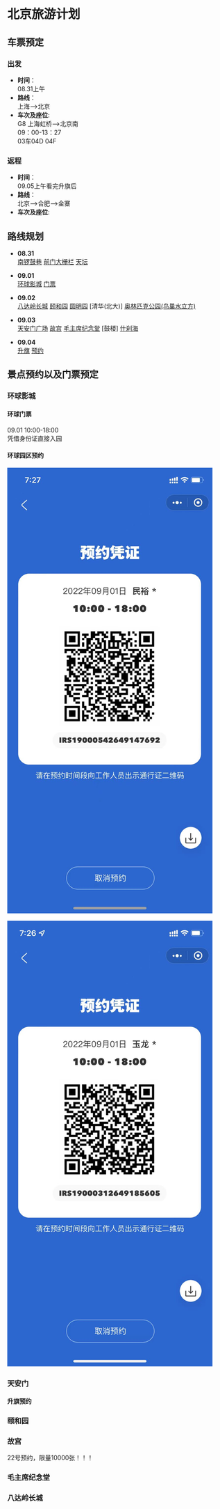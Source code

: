 # 北京旅游计划

## 车票预定

### 出发

- **时间**：  
08.31上午
- **路线**：  
上海——>北京
- **车次及座位**:  
G8 上海虹桥-->北京南  
09：00-13：27  
03车04D 04F  

### 返程

- **时间**：  
09.05上午看完升旗后
- **路线**：  
北京——>合肥——>金寨
- **车次及座位**:  

## 路线规划

- **08.31**  
[南锣鼓巷](https://www.xiaohongshu.com/discovery/item/614b1c37000000000102ec10?source=question)
[前门大栅栏](http://z.mafengwo.cn/pandian/206245-1.html)
[天坛](http://www.mafengwo.cn/gonglve/ziyouxing/148963.html)
- **09.01**  
[环球影城](https://baijiahao.baidu.com/s?id=1710664637892660783&wfr=spider&for=pc) [门票](#环球门票)
- **09.02**  
[八达岭长城](https://www.jy135.com/lvxing/323024.html)
[颐和园](https://view.inews.qq.com/a/20220510A03D9G00)
[圆明园](https://zhuanlan.zhihu.com/p/419481741)
[清华(北大)]
[奥林匹克公园(鸟巢水立方)](https://www.sanjiangdai.com/lvyou/4128.html)

- **09.03**  
[天安门广场](http://www.k1u.com/jingdian/60229.html)
[故宫](https://baijiahao.baidu.com/s?id=1725271935933561474&wfr=spider&for=pc)
[毛主席纪念堂](http://cpc.people.com.cn/n1/2022/0704/c143528-32465636.html)
[鼓楼]
[什刹海](https://www.maigoo.com/citiao/103896.html)
- **09.04**  
[升旗](https://www.sohu.com/a/508550089_120099892) [预约](#升旗预约)

## 景点预约以及门票预定

### 环球影城

#### 环球门票

09.01 10:00-18:00  
凭借身份证直接入园

#### 环球园区预约

![小宝的预约码](../img/xiaobao1.jpg "小宝的预约码")

![老公的预约码](../img/laogong1.jpg "老公的预约码")

### 天安门

#### 升旗预约

### 颐和园

### 故宫

22号预约，限量10000张！！！

### 毛主席纪念堂

### 八达岭长城

